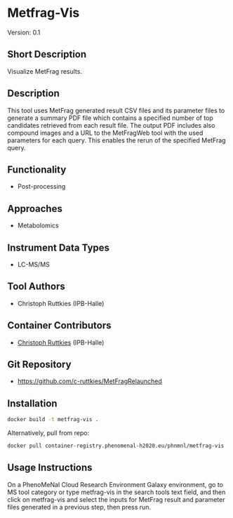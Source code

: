 # Metfrag-Vis
Version: 0.1

## Short Description

Visualize MetFrag results.

## Description

This tool uses MetFrag generated result CSV files and its parameter files to generate a summary PDF file which contains a specified number of top candidates retrieved from each result file. The output PDF includes also compound images and a URL to the MetFragWeb tool with the used parameters for each query. This enables the rerun of the specified MetFrag query.

## Functionality

- Post-processing

## Approaches

- Metabolomics
  
## Instrument Data Types

- LC-MS/MS

## Tool Authors

- Christoph Ruttkies (IPB-Halle)

## Container Contributors

- [Christoph Ruttkies](https://github.com/c-ruttkies) (IPB-Halle)

## Git Repository

- https://github.com/c-ruttkies/MetFragRelaunched


## Installation 

```bash
docker build -t metfrag-vis .
```
Alternatively, pull from repo:
```bash
docker pull container-registry.phenomenal-h2020.eu/phnmnl/metfrag-vis
```

## Usage Instructions
On a PhenoMeNal Cloud Research Environment Galaxy environment, go to MS tool category or type metfrag-vis in the search tools text field, and then click on metfrag-vis and select the inputs for MetFrag result and parameter files generated in a previous step, then press run.

